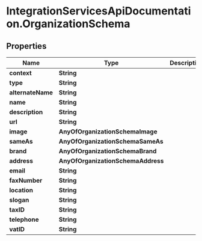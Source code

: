# IntegrationServicesApiDocumentation.OrganizationSchema

## Properties
Name | Type | Description | Notes
------------ | ------------- | ------------- | -------------
**context** | **String** |  | [optional] 
**type** | **String** |  | [optional] 
**alternateName** | **String** |  | [optional] 
**name** | **String** |  | [optional] 
**description** | **String** |  | [optional] 
**url** | **String** |  | [optional] 
**image** | **AnyOfOrganizationSchemaImage** |  | [optional] 
**sameAs** | **AnyOfOrganizationSchemaSameAs** |  | [optional] 
**brand** | **AnyOfOrganizationSchemaBrand** |  | [optional] 
**address** | **AnyOfOrganizationSchemaAddress** |  | [optional] 
**email** | **String** |  | [optional] 
**faxNumber** | **String** |  | [optional] 
**location** | **String** |  | [optional] 
**slogan** | **String** |  | [optional] 
**taxID** | **String** |  | [optional] 
**telephone** | **String** |  | [optional] 
**vatID** | **String** |  | [optional] 
